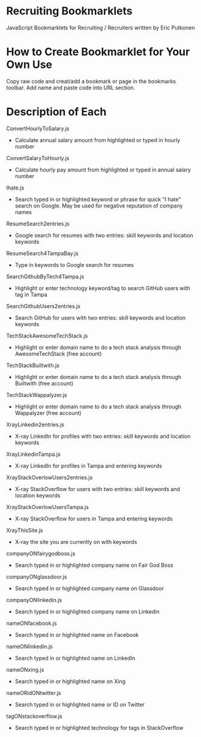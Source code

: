 # Recruiting Bookmarklets
JavaScript Bookmarklets for Recruiting / Recruiters written by Eric Putkonen

# How to Create Bookmarklet for Your Own Use
Copy raw code and creat/add a bookmark or page in the bookmarks toolbar.  Add name and paste code into URL section.

# Description of Each

ConvertHourlyToSalary.js
- Calculate annual salary amount from highlighted or typed in hourly number

ConvertSalaryToHourly.js
- Calculate hourly pay amount from highlighted or typed in annual salary number

Ihate.js
- Search typed in or highlighted keyword or phrase for quick "I hate" search on Google.  May be used for negative reputation of company names

ResumeSearch2entries.js
- Google search for resumes with two entries: skill keywords and location keywords

ResumeSearch4TampaBay.js
- Type in keywords to Google search for resumes

SearchGithubByTech4Tampa.js
- Highlight or enter technology keyword/tag to search GitHub users with tag in Tampa

SearchGithubUsers2entries.js
- Search GitHub for users with two entries: skill keywords and location keywords

TechStackAwesomeTechStack.js
- Highlight or enter domain name to do a tech stack analysis through AwesomeTechStack (free account)

TechStackBuiltwith.js
- Highlight or enter domain name to do a tech stack analysis through Builtwith (free account)

TechStackWappalyzer.js
- Highlight or enter domain name to do a tech stack analysis through Wappalyzer (free account)

XrayLinkedin2entries.js
- X-ray LinkedIn for profiles with two entries: skill keywords and location keywords

XrayLinkedinTampa.js
- X-ray LinkedIn for profiles in Tampa and entering keywords

XrayStackOverlowUsers2entries.js
- X-ray StackOverflow for users with two entries: skill keywords and location keywords

XrayStackOverlowUsersTampa.js
- X-ray StackOverflow for users in Tampa and entering keywords

XrayThisSite.js
- X-ray the site you are currently on with keywords

companyONfairygodboss.js
- Search typed in or highlighted company name on Fair God Boss

companyONglassdoor.js
- Search typed in or highlighted company name on Glassdoor

companyONlinkedin.js
- Search typed in or highlighted company name on Linkedin

nameONfacebook.js
- Search typed in or highlighted name on Facebook

nameONlinkedin.js
- Search typed in or highlighted name on LinkedIn

nameONxing.js
- Search typed in or highlighted name on Xing

nameORidONtwitter.js
- Search typed in or highlighted name or ID on Twitter

tagONstackoverflow.js
- Search typed in or highlighted technology for tags in StackOverflow
